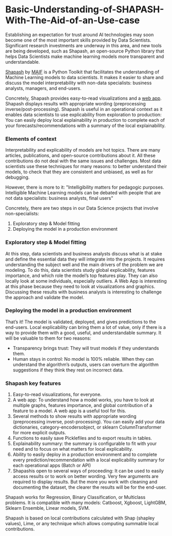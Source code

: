 # Basic-Understanding-of-SHAPASH-With-The-Aid-of-an-Use-case
Establishing an expectation for trust around AI technologies may soon become one of the most important skills provided by Data Scientists. Significant research investments are underway in this area, and new tools are being developed, such as Shapash, an open-source Python library that helps Data Scientists make machine learning models more transparent and understandable.

[Shapash](https://github.com/MAIF/shapash) by [MAIF](https://www.maif.fr/) is a Python Toolkit that facilitates the understanding of Machine Learning models to data scientists. It makes it easier to share and discuss the model interpretability with non-data specialists: business analysts, managers, and end-users.

Concretely, Shapash provides easy-to-read visualizations and a [web app](https://shapash-demo.ossbymaif.fr/). Shapash displays results with appropriate wording (preprocessing inverse/post-processing). Shapash is useful in an operational context as it enables data scientists to use explicability from exploration to production: You can easily deploy local explainability in production to complete each of your forecasts/recommendations with a summary of the local explainability.

### Elements of context
Interpretability and explicability of models are hot topics. There are many articles, publications, and open-source contributions about it. All these contributions do not deal with the same issues and challenges. Most data scientists use these techniques for many reasons: to better understand their models, to check that they are consistent and unbiased, as well as for debugging. 

However, there is more to it: "Intelligibility matters for pedagogic purposes. Intelligible Machine Learning models can be debated with people that are not data specialists: business analysts, final users"

Concretely, there are two steps in our Data Science projects that involve non-specialists:
1. Exploratory step & Model fitting
2. Deploying the model in a production environment

### Exploratory step & Model fitting
At this step, data scientists and business analysts discuss what is at stake and define the essential data they will integrate into the projects. It requires understanding the subject well and the main drivers of the problem we are modeling. To do this, data scientists study global explicability, features importance, and which role the model’s top features play. They can also locally look at some individuals, especially outliers. A Web App is interesting at this phase because they need to look at visualizations and graphics. Discussing these results with business analysts is interesting to challenge the approach and validate the model.

### Deploying the model in a production environment
That’s it! The model is validated, deployed, and gives predictions to the end-users. Local explicability can bring them a lot of value, only if there is a way to provide them with a good, useful, and understandable summary. It will be valuable to them for two reasons:
- Transparency brings trust: They will trust models if they understands them.
- Human stays in control: No model is 100% reliable. When they can understand the algorithm’s outputs, users can overturn the algorithm suggestions if they think they rest on incorrect data.


### Shapash key features
1. Easy-to-read visualizations, for everyone.
2. A web app: To understand how a model works, you have to look at multiple graphs, features importance, and global contribution of a feature to a model. A web app is a useful tool for this.
3. Several methods to show results with appropriate wording (preprocessing inverse, post-processing). You can easily add your data dictionaries, category-encodersobject, or sklearn ColumnTransformer for more explicit outputs.
4. Functions to easily save Picklefiles and to export results in tables.
5. Explainability summary: the summary is configurable to fit with your need and to focus on what matters for local explicability.
6. Ability to easily deploy in a production environment and to complete every prediction/recommendation with a local explicability summary for each operational apps (Batch or API)
7. Shapashis open to several ways of proceeding: It can be used to easily access results or to work on better wording. Very few arguments are required to display results. But the more you work with cleaning and documenting the dataset, the clearer the results will be for the end-user.


Shapash works for Regression, Binary Classification, or Multiclass problems. It is compatible with many models: Catboost, Xgboost, LightGBM, Sklearn Ensemble, Linear models, SVM.

Shapash is based on local contributions calculated with Shap (shapley values), Lime, or any technique which allows computing summable local contributions.
